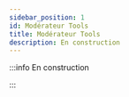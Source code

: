 ```yaml
---
sidebar_position: 1
id: Modérateur Tools
title: Modérateur Tools
description: En construction  
---
```


:::info 
En construction  

:::